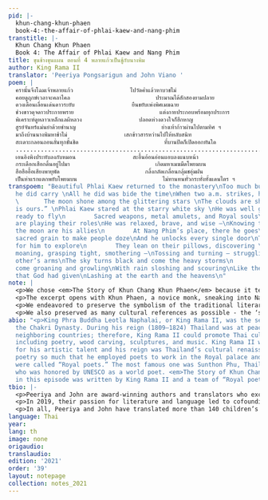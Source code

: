 ```yaml
---
pid: |-
  khun-chang-khun-phaen
  book-4:-the-affair-of-phlai-kaew-and-nang-phim
transtitle: |-
  Khun Chang Khun Phaen
  Book 4: The Affair of Phlai Kaew and Nang Phim
title: ขุนช้างขุนแผน ตอนที่ 4 พลายแก้วเป็นชู้กับนางพิม
author: King Rama II
translator: 'Peeriya Pongsarigun and John Viano '
poem: |
  ครานั้นจึงโฉมเจ้าพลายแก้ว                ไปวัดคํ่าแล้วหาบวชไม่
  คอยดูฤกษ์เวลาจะคลาไคล                        ประมาณได้สักสองยามปลาย
  ดวงเดือนเลื่อนเด่นดาวระยับ                ยืนขยับเพ่งพิศเมฆฉาย
  ช่วงขาวดุจดาวประกายพราย                        แต่งกายประกอบพร้อมทุกประการ
  พิเคราะห์ดูหลาวเหล็กแลผีหลวง                ปลอดห่วงดวงใจก็ฮึกหาญ
  สูรย์จันทร์แม่นยำด้วยชำนาญ                        ย่างเท้าก้าวผ่านไปตามทิศ ฯ
  มาถึงบ้านนางพิมหาช้าไม่                เสกข้าวสารหว่านไปให้หลับสนิท
  สะเดาะกลอนถอนลั่นทุกชั้นชิด                        ที่บานปิดก็เปิดออกทันใด
  .......................................................................................
  เอนอิงพิงประทับลงกับหมอน                สะอื้นอ้อนอ่อนแอบลงแนบหน้า
  กระเดือกเสือกดิ้นอยู่ไปมา                        เกิดมหาเมฆมืดโพยมบน
  ฮือฮืออื้อเสียงพายุพัด                        กลิ้งกลัดเกลื่อนกลุ้มชอุ่มฝน
  เป็นห่าแรกแตกพยับโพยมบน                        ไม่ทานทนทั่วกระทั่งทั้งแดนไตร ฯ
transpoem: "Beautiful Phlai Kaew returned to the monastery\nToo much burden of affection,
  he did carry \nAll he did was bide the time\nWhen two a.m. strikes, he will climb\n
  \       The moon shone among the glittering stars \nThe clouds are shifting; “Tonight
  is ours.” \nPhlai Kaew stared at the starry white sky \nHe was well groomed and
  ready to fly\n        Sacred weapons, metal amulets, and Royal souls\nAt his side
  are playing their roles\nHe was relaxed, brave, and wise —\nKnowing the sun and
  the moon are his allies\n        At Nang Phim’s place, there he goes\nSowing the
  sacred grain to make people doze\nAnd he unlocks every single door\nThe house is
  for him to explore\n        They lean on their pillows, discovering \nEach other,
  moaning, grasping tight, smothering —\nTossing and turning — struggling in each
  other’s arms\nThe sky turns black and come the heavy storms\n        Which then
  come groaning and growling\nWith rain sloshing and scouring\nLike the first rain
  that God had given\nLashing at the earth and the heavens\n"
note: |
  <p>We chose <em>The Story of Khun Chang Khun Phaen</em> because it tells the story of commoners in the epic poem style, which was traditionally reserved only for Kings or the Buddha, despite being written by the King himself. Other works written in the same period only portray the life of the elite classes and royalty, real or imagined. However, this work tells the story of commoners in the small province of Suphanburi and references the religions, culture, and beliefs of the non-elite there. Despite being mostly about “normal people,” the popularity of <em>The Story of Khun Chang Khun Phaen</em> has endured, having been retold in movie and TV formats.</p>
  <p>The excerpt opens with Khun Phaen, a novice monk, sneaking into Nang Phim’s room to make love to her. This is quite striking because it contravenes Buddhist monks’ vow of celibacy. The explicit language used to describe the scene is shocking because it runs counter to Thai cultural norms. This act is also a breach of public trust because Khun Phaen is a monk, representing both religion and the King, as the monarchy is the patron of Thai Buddhism; and so, lays bare the unspeakable aspects of Thai society. Those same taboos are relevant today, as people are obligated to be silent (or silenced) about issues like prostitution, despite being common practice.</p>
  <p>We endeavored to preserve the symbolism of the traditional literary Thai idioms for sex, i.e. thunderstorms, heavy rain, or wild rivers. Further, the status of Khun Paen as a novice monk might be a metaphor for his love for Nang Phim since he is risking everything for her.  Another view might be that Nang Phim’s acceptance of Khun Phaen shows a greater love for him, as she likely has far more to lose should they be discovered. Given the status gap between the pair, the question of their comparative agency adds a compelling intellectual twist to the tale.</p>
  <p>We also preserved as many cultural references as possible - the ‘sacred grain’ being an important example of such. The “sacred grain” is rice that has been blessed (or hexed) by monks or other important religious figures. Sacred rice is believed to bring good luck, chase away ghosts, or make people lose consciousness — the implication being that the servants in the house would be lulled into a slumber, unaware of Khun Phaen’s entry into Nang Phim’s room — protecting both their reputations in the process.</p>
abio: "<p>King Phra Buddha Leotla Naphalai, or King Rama II, was the second king of
  the Chakri Dynasty. During his reign (1809–1824) Thailand was at peace with its
  neighboring countries; therefore, King Rama II could promote Thai cultures and arts
  including poetry, wood carving, sculptures, and music. King Rama II was best known
  for his artistic talent and his reign was Thailand’s cultural renaissance. He loved
  poetry so much that he employed poets to work in the Royal palace and those poets
  were called “Royal poets.” The most famous one was Sunthon Phu, Thailand’s Shakespeare,
  who was honored by UNESCO as a world poet. <em>The Story of Khun Chang Khun Phaen</em>
  in this episode was written by King Rama II and a team of “Royal poets.”</p>"
tbio: |-
  <p>Peeriya and John are award-winning authors and translators who excel in creating English language rhyme schemes which echo that of their sources, while accurately communicating the author’s message.</p>
  <p>In 2019, their passion for literature and language led to cofounding InterThaiMedia LLC to create media that brings people together across languages and cultures. InterThaiMedia’s first project was a picture-book called <em>Can You Carry Me?</em>, a Thai-English children’s book that is sold all over Thailand. <em>Can You Carry Me?</em> is slated to be published in English, Spanish, and dual-language formats. We seek to publish children’s books which address difficult issues like racism, adoption, loss, among others.</p>
  <p>In all, Peeriya and John have translated more than 140 children’s books, song lyrics, and poetry. We last published with <em>DoubleSpeak</em> in Spring 2020.</p>
language: Thai
year: 
lang: th
image: none
origaudio: 
translaudio: 
edition: '2021'
order: '39'
layout: notepage
collection: notes_2021
---
```

